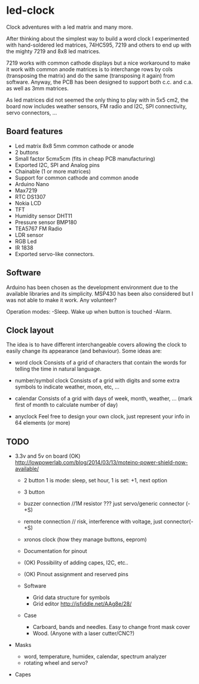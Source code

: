 led-clock
=========

Clock adventures with a led matrix and many more.

After thinking about the simplest way to build a word clock I experimented with hand-soldered led matrices, 74HC595, 7219 and others to end up with the mighty 7219 and 8x8 led matrices.

7219 works with common cathode displays but a nice workaround to make it work with common anode matrices is to interchange rows by cols (transposing the matrix) and do the same (transposing it again) from software. Anyway, the PCB has been designed to support both c.c. and c.a. as well as 3mm matrices.

As led matrices did not seemed the only thing to play with in 5x5 cm2, the board now includes weather sensors, FM radio and I2C, SPI connectivity, servo connectors, ...

Board features
--------------

  - Led matrix 8x8 5mm common cathode or anode
  - 2 buttons
  - Small factor 5cmx5cm (fits in cheap PCB manufacturing)
  - Exported I2C, SPI and Analog pins
  - Chainable (1 or more matrices)
  - Support for common cathode and common anode
  - Arduino Nano
  - Max7219
  - RTC DS1307
  - Nokia LCD
  - TFT
  - Humidity sensor DHT11
  - Pressure sensor BMP180
  - TEA5767 FM Radio
  - LDR sensor
  - RGB Led
  - IR 1838
  - Exported servo-like connectors.

Software
--------

  Arduino has been chosen as the development environment due to the available libraries and its simplicity. MSP430 has been also considered but I was not able to make it work. Any volunteer?

  Operation modes:
  -Sleep. Wake up when button is touched
  -Alarm.

Clock layout
------------

  The idea is to have different interchangeable covers allowing the clock to easily change its appearance (and behaviour).
  Some ideas are:
  
- word clock
  Consists of a grid of characters that contain the words for telling the time in natural language.
      
- number/symbol clock
  Consists of a grid with digits and some extra symbols to indicate weather, moon, etc, ...
      
- calendar
  Consists of a grid with days of week, month, weather, ... (mark first of month to calculate number of day)
	  
- anyclock
    Feel free to design your own clock, just represent your info in 64 elements (or more)

TODO
----
  
- 3.3v and 5v on board (OK)
	http://lowpowerlab.com/blog/2014/03/13/moteino-power-shield-now-available/
	- 2 button
		1 is mode: sleep, set hour, 
		1 is set:  +1, next option
	- 3 button	
    - buzzer connection  //1M resistor ??? just servo/generic connector (-+S)
	- remote connection // risk, interference with voltage, just connector(-+S)
	- xronos clock (how they manage buttons, eeprom)

	- Documentation for pinout

	- (OK) Possibility of adding capes, I2C, etc..
    - (OK) Pinout assignment and reserved pins


  - Software  
    - Grid data structure for symbols    
    - Grid editor http://jsfiddle.net/AAg8e/28/
    
  - Case
    - Carboard, bands and needles. Easy to change front mask cover
    - Wood. (Anyone with a laser cutter/CNC?)
 
 - Masks
    - word, temperature, humidex, calendar, spectrum analyzer
    - rotating wheel and servo?
 - Capes
	
	
